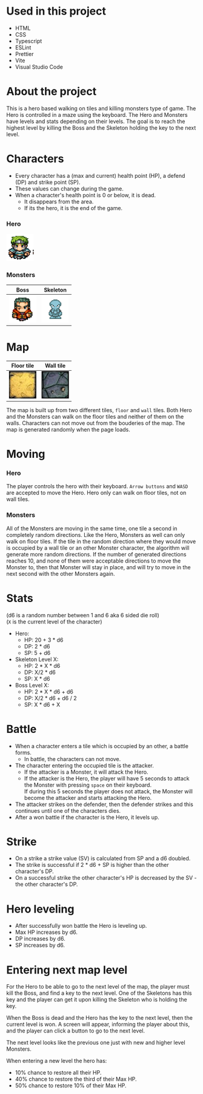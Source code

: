 # Used in this project
- HTML
- CSS
- Typescript
- ESLint
- Prettier
- Vite
- Visual Studio Code

# About the project
This is a hero based walking on tiles and killing monsters type of game.
The Hero is controlled in a maze using the keyboard.
The Hero and Monsters have levels and stats depending on their levels. 
The goal is to reach the highest level
by killing the Boss and the Skeleton holding the key to the next level.

# Characters
- Every character has a (max and current) health point (HP), a defend (DP) and
  strike point (SP).
- These values can change during the game.
- When a character's health point is 0 or below, it is dead.
  - It disappears from the area.
  - If its the hero, it is the end of the game.

### Hero
![Hero](public/hero-down.png)

### Monsters
| Boss                     | Skeleton                          |
| ------------------------ | --------------------------------- |
| ![Boss](public/boss.png) | ![Skeleton](/public/skeleton.png) |

# Map
| Floor tile                 | Wall tile                 |
| -------------------------- | ------------------------- |
| ![floor](public/floor.png) | ![wall](/public/wall.png) |

The map is built up from two different tiles, `floor` and `wall` tiles. Both Hero and 
the Monsters can walk on the floor tiles and neither of them on the walls. Characters can not move out from the bouderies of the map.
The map is generated randomly when the page loads.

# Moving

### Hero
The player controls the hero with their keyboard. `Arrow buttons` and `WASD` are
accepted to move the Hero. Hero only can walk on floor tiles, not on wall tiles.

### Monsters
All of the Monsters are moving in the same time, one tile a second in completely random directions. Like the Hero, Monsters as well can only walk on floor tiles. 
If the tile in the random direction where they would move is occupied by a wall tile or an other Monster character, the algorithm will generate more random directions. If the number of generated directions reaches 10, and none of them 
were acceptable directions to move the Monster to, then that Monster will stay in 
place, and will try to move in the next second with the other Monsters again.

# Stats
(d6 is a random number between 1 and 6 aka 6 sided die roll)\
(`X` is the current level of the character)
- Hero:
  - HP: 20 + 3 \* d6
  - DP: 2 \* d6
  - SP: 5 + d6
- Skeleton Level X:
  - HP: 2 \* X \* d6
  - DP: X/2 \* d6
  - SP: X \* d6
- Boss Level X:
  - HP: 2 \* X \* d6 + d6
  - DP: X/2 \* d6 + d6 / 2
  - SP: X \* d6 + X

# Battle
- When a character enters a tile which is occupied by an other, a battle forms.
  - In battle, the characters can not move.
- The character entering the occupied tile is the attacker.
  - If the attacker is a Monster, it will attack the Hero.
  - If the attacker is the Hero, the player will have 5 seconds to attack the Monster with pressing `space` on their keyboard.\
  If during this 5 seconds the player does not attack, the Monster will become the attacker and starts attacking the Hero.
- The attacker strikes on the defender, then the defender strikes and this
  continues until one of the characters dies.
- After a won battle if the character is the Hero, it levels up.

# Strike

- On a strike a strike value (SV) is calculated from SP and a d6 doubled.
- The strike is successful if 2 \* d6 + SP is higher than the other character's
  DP.
- On a successful strike the other character's HP is decreased by the SV - the
  other character's DP.

# Hero leveling

- After successfully won battle the Hero is leveling up.
- Max HP increases by d6.
- DP increases by d6.
- SP increases by d6.

# Entering next map level
For the Hero to be able to go to the next level of the map, the player must kill the Boss, and find a key to the next level. One of the Skeletons has this key and the player can get it upon killing the Skeleton who is holding the key.

When the Boss is dead and the Hero has the key to the next level, then the current level is won. A screen will appear, informing the player about this, 
and the player can click a button to go to the next level.

The next level looks like the previous one just with new and higher level Monsters.

When entering a new level the hero has:
- 10% chance to restore all their HP.
- 40% chance to restore the third of their Max HP.
- 50% chance to restore 10% of their Max HP.
